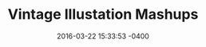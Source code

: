 ---
layout: post
title:  "Vintage Illustation Mashups"
banner_img: "illustration-700x400.png"
date:   2016-03-22 15:33:53 -0400
permalink: illustration-mashups
description: "Lorem ipsum dolor sit amet, consectetur adipiscing elit, sed do eiusmod tempor incididunt ut labore et dolore magna aliqua. Ut enim ad minim veniam, quis nostrud exercitation ullamco laboris nisi ut aliquip ex ea commodo consequat. "
categories: jekyll update
---